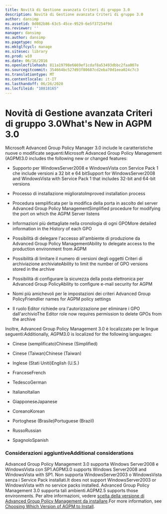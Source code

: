 ```yaml
---
title: Novità di Gestione avanzata Criteri di gruppo 3.0
description: Novità di Gestione avanzata Criteri di gruppo 3.0
author: dansimp
ms.assetid: 0d082b86-63c5-45ce-9529-6e5f37254f9d
ms.reviewer: ''
manager: dansimp
ms.author: dansimp
ms.pagetype: mdop
ms.mktglfcycl: manage
ms.sitesec: library
ms.prod: w10
ms.date: 06/16/2016
ms.openlocfilehash: 811a19798e6669ef1cdaf8a53493dbbc2faa007e
ms.sourcegitcommit: 354664bc527d93f80687cd2eba70d1eea024c7c3
ms.translationtype: MT
ms.contentlocale: it-IT
ms.lasthandoff: 06/26/2020
ms.locfileid: "10818165"
---
```

# <span data-ttu-id="5c3d5-103">Novità di Gestione avanzata Criteri di gruppo 3.0</span><span class="sxs-lookup"><span data-stu-id="5c3d5-103">What's New in AGPM 3.0</span></span>


<span data-ttu-id="5c3d5-104">Microsoft Advanced Group Policy Manager 3.0 include le caratteristiche nuove o modificate seguenti:</span><span class="sxs-lookup"><span data-stu-id="5c3d5-104">Microsoft Advanced Group Policy Management (AGPM)3.0 includes the following new or changed features:</span></span>

-   <span data-ttu-id="5c3d5-105">Supporto per WindowsServer2008 e WindowsVista con Service Pack 1 che include versioni a 32 bit e 64 bit</span><span class="sxs-lookup"><span data-stu-id="5c3d5-105">Support for WindowsServer2008 and WindowsVista with Service Pack 1 that includes 32-bit and 64-bit versions</span></span>

-   <span data-ttu-id="5c3d5-106">Processo di installazione migliorato</span><span class="sxs-lookup"><span data-stu-id="5c3d5-106">Improved installation process</span></span>

-   <span data-ttu-id="5c3d5-107">Procedura semplificata per la modifica della porta in ascolto del server Advanced Group Policy Management</span><span class="sxs-lookup"><span data-stu-id="5c3d5-107">Simplified procedure for modifying the port on which the AGPM Server listens</span></span>

-   <span data-ttu-id="5c3d5-108">Informazioni più dettagliate nella cronologia di ogni GPO</span><span class="sxs-lookup"><span data-stu-id="5c3d5-108">More detailed information in the History of each GPO</span></span>

-   <span data-ttu-id="5c3d5-109">Possibilità di delegare l'accesso all'ambiente di produzione da Advanced Group Policy Management</span><span class="sxs-lookup"><span data-stu-id="5c3d5-109">Ability to delegate access to the production environment from AGPM</span></span>

-   <span data-ttu-id="5c3d5-110">Possibilità di limitare il numero di versioni degli oggetti Criteri di archiviazione archiviate</span><span class="sxs-lookup"><span data-stu-id="5c3d5-110">Ability to limit the number of GPO versions stored in the archive</span></span>

-   <span data-ttu-id="5c3d5-111">Possibilità di configurare la sicurezza della posta elettronica per Advanced Group Policy</span><span class="sxs-lookup"><span data-stu-id="5c3d5-111">Ability to configure e-mail security for AGPM</span></span>

-   <span data-ttu-id="5c3d5-112">Nomi più amichevoli per le impostazioni dei criteri Advanced Group Policy</span><span class="sxs-lookup"><span data-stu-id="5c3d5-112">Friendlier names for AGPM policy settings</span></span>

-   <span data-ttu-id="5c3d5-113">Il ruolo Editor richiede ora l'autorizzazione per eliminare i GPO dall'archivio</span><span class="sxs-lookup"><span data-stu-id="5c3d5-113">The Editor role now requires permission to delete GPOs from the archive</span></span>

<span data-ttu-id="5c3d5-114">Inoltre, Advanced Group Policy Management 3.0 è localizzato per le lingue seguenti:</span><span class="sxs-lookup"><span data-stu-id="5c3d5-114">Additionally, AGPM3.0 is localized for the following languages:</span></span>

-   <span data-ttu-id="5c3d5-115">Cinese (semplificato)</span><span class="sxs-lookup"><span data-stu-id="5c3d5-115">Chinese (Simplified)</span></span>

-   <span data-ttu-id="5c3d5-116">Cinese (Taiwan)</span><span class="sxs-lookup"><span data-stu-id="5c3d5-116">Chinese (Taiwan)</span></span>

-   <span data-ttu-id="5c3d5-117">Inglese (Stati Uniti)</span><span class="sxs-lookup"><span data-stu-id="5c3d5-117">English (U.S.)</span></span>

-   <span data-ttu-id="5c3d5-118">Francese</span><span class="sxs-lookup"><span data-stu-id="5c3d5-118">French</span></span>

-   <span data-ttu-id="5c3d5-119">Tedesco</span><span class="sxs-lookup"><span data-stu-id="5c3d5-119">German</span></span>

-   <span data-ttu-id="5c3d5-120">Italiano</span><span class="sxs-lookup"><span data-stu-id="5c3d5-120">Italian</span></span>

-   <span data-ttu-id="5c3d5-121">Giapponese</span><span class="sxs-lookup"><span data-stu-id="5c3d5-121">Japanese</span></span>

-   <span data-ttu-id="5c3d5-122">Coreano</span><span class="sxs-lookup"><span data-stu-id="5c3d5-122">Korean</span></span>

-   <span data-ttu-id="5c3d5-123">Portoghese (Brasile)</span><span class="sxs-lookup"><span data-stu-id="5c3d5-123">Portuguese (Brazil)</span></span>

-   <span data-ttu-id="5c3d5-124">Russo</span><span class="sxs-lookup"><span data-stu-id="5c3d5-124">Russian</span></span>

-   <span data-ttu-id="5c3d5-125">Spagnolo</span><span class="sxs-lookup"><span data-stu-id="5c3d5-125">Spanish</span></span>

### <span data-ttu-id="5c3d5-126">Considerazioni aggiuntive</span><span class="sxs-lookup"><span data-stu-id="5c3d5-126">Additional considerations</span></span>

<span data-ttu-id="5c3d5-127">Advanced Group Policy Management 3.0 supporta Windows Server2008 e WindowsVista con SP1.</span><span class="sxs-lookup"><span data-stu-id="5c3d5-127">AGPM3.0 supports Windows Server2008 and WindowsVista with SP1.</span></span> <span data-ttu-id="5c3d5-128">Non supporta WindowsServer2003 o WindowsVista senza i Service Pack installati.</span><span class="sxs-lookup"><span data-stu-id="5c3d5-128">It does not support WindowsServer2003 or WindowsVista with no service packs installed.</span></span> <span data-ttu-id="5c3d5-129">Advanced Group Policy Management 3.0 supporta tali ambienti.</span><span class="sxs-lookup"><span data-stu-id="5c3d5-129">AGPM2.5 supports those environments.</span></span> <span data-ttu-id="5c3d5-130">Per altre informazioni, vedere [scelta della versione di Advanced Group Policy Management da installare](choosing-which-version-of-agpm-to-install.md).</span><span class="sxs-lookup"><span data-stu-id="5c3d5-130">For more information, see [Choosing Which Version of AGPM to Install](choosing-which-version-of-agpm-to-install.md).</span></span>

 

 





